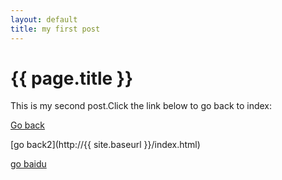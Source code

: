 ```yaml
---
layout: default
title: my first post
---
```

# {{ page.title }} #
<p>This is my second post.Click the link below to go back to index:</p>
<a href="{{ site.baseurl }}/index.html">Go back</a>

[go back2](http://{{ site.baseurl }}/index.html)

[go baidu](http://www.baidu.com)